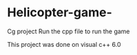 # Helicopter-game-
Cg project 
Run the cpp file to run the game

This project was done on visual c++ 6.0
